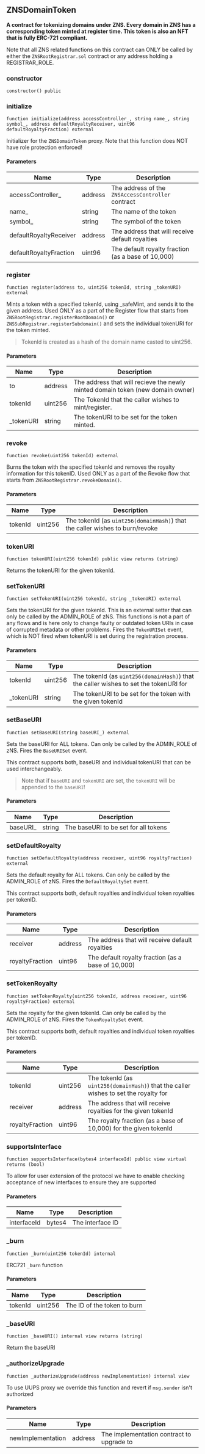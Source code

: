 ## ZNSDomainToken

**A contract for tokenizing domains under ZNS. Every domain in ZNS has a corresponding token
minted at register time. This token is also an NFT that is fully ERC-721 compliant.**

Note that all ZNS related functions on this contract can ONLY be called by either
the `ZNSRootRegistrar.sol` contract or any address holding a REGISTRAR_ROLE.

### constructor

```solidity
constructor() public
```

### initialize

```solidity
function initialize(address accessController_, string name_, string symbol_, address defaultRoyaltyReceiver, uint96 defaultRoyaltyFraction) external
```

Initializer for the `ZNSDomainToken` proxy.
Note that this function does NOT have role protection enforced!

#### Parameters

| Name | Type | Description |
| ---- | ---- | ----------- |
| accessController_ | address | The address of the `ZNSAccessController` contract |
| name_ | string | The name of the token |
| symbol_ | string | The symbol of the token |
| defaultRoyaltyReceiver | address | The address that will receive default royalties |
| defaultRoyaltyFraction | uint96 | The default royalty fraction (as a base of 10,000) |

### register

```solidity
function register(address to, uint256 tokenId, string _tokenURI) external
```

Mints a token with a specified tokenId, using _safeMint, and sends it to the given address.
Used ONLY as a part of the Register flow that starts from `ZNSRootRegistrar.registerRootDomain()`
or `ZNSSubRegistrar.registerSubdomain()` and sets the individual tokenURI for the token minted.
> TokenId is created as a hash of the domain name casted to uint256.

#### Parameters

| Name | Type | Description |
| ---- | ---- | ----------- |
| to | address | The address that will recieve the newly minted domain token (new domain owner) |
| tokenId | uint256 | The TokenId that the caller wishes to mint/register. |
| _tokenURI | string | The tokenURI to be set for the token minted. |

### revoke

```solidity
function revoke(uint256 tokenId) external
```

Burns the token with the specified tokenId and removes the royalty information for this tokenID.
Used ONLY as a part of the Revoke flow that starts from `ZNSRootRegistrar.revokeDomain()`.

#### Parameters

| Name | Type | Description |
| ---- | ---- | ----------- |
| tokenId | uint256 | The tokenId (as `uint256(domainHash)`) that the caller wishes to burn/revoke |

### tokenURI

```solidity
function tokenURI(uint256 tokenId) public view returns (string)
```

Returns the tokenURI for the given tokenId.

### setTokenURI

```solidity
function setTokenURI(uint256 tokenId, string _tokenURI) external
```

Sets the tokenURI for the given tokenId. This is an external setter that can only
be called by the ADMIN_ROLE of zNS. This functions is not a part of any flows and is here
only to change faulty or outdated token URIs in case of corrupted metadata or other problems.
Fires the `TokenURISet` event, which is NOT fired when tokenURI is set during the registration process.

#### Parameters

| Name | Type | Description |
| ---- | ---- | ----------- |
| tokenId | uint256 | The tokenId (as `uint256(domainHash)`) that the caller wishes to set the tokenURI for |
| _tokenURI | string | The tokenURI to be set for the token with the given tokenId |

### setBaseURI

```solidity
function setBaseURI(string baseURI_) external
```

Sets the baseURI for ALL tokens. Can only be called by the ADMIN_ROLE of zNS.
Fires the `BaseURISet` event.

This contract supports both, baseURI and individual tokenURI that can be used
interchangeably.
> Note that if `baseURI` and `tokenURI` are set, the `tokenURI` will be appended to the `baseURI`!

#### Parameters

| Name | Type | Description |
| ---- | ---- | ----------- |
| baseURI_ | string | The baseURI to be set for all tokens |

### setDefaultRoyalty

```solidity
function setDefaultRoyalty(address receiver, uint96 royaltyFraction) external
```

Sets the default royalty for ALL tokens. Can only be called by the ADMIN_ROLE of zNS.
Fires the `DefaultRoyaltySet` event.

This contract supports both, default royalties and individual token royalties per tokenID.

#### Parameters

| Name | Type | Description |
| ---- | ---- | ----------- |
| receiver | address | The address that will receive default royalties |
| royaltyFraction | uint96 | The default royalty fraction (as a base of 10,000) |

### setTokenRoyalty

```solidity
function setTokenRoyalty(uint256 tokenId, address receiver, uint96 royaltyFraction) external
```

Sets the royalty for the given tokenId. Can only be called by the ADMIN_ROLE of zNS.
Fires the `TokenRoyaltySet` event.

This contract supports both, default royalties and individual token royalties per tokenID.

#### Parameters

| Name | Type | Description |
| ---- | ---- | ----------- |
| tokenId | uint256 | The tokenId (as `uint256(domainHash)`) that the caller wishes to set the royalty for |
| receiver | address | The address that will receive royalties for the given tokenId |
| royaltyFraction | uint96 | The royalty fraction (as a base of 10,000) for the given tokenId |

### supportsInterface

```solidity
function supportsInterface(bytes4 interfaceId) public view virtual returns (bool)
```

To allow for user extension of the protocol we have to
enable checking acceptance of new interfaces to ensure they are supported

#### Parameters

| Name | Type | Description |
| ---- | ---- | ----------- |
| interfaceId | bytes4 | The interface ID |

### _burn

```solidity
function _burn(uint256 tokenId) internal
```

ERC721 `_burn` function

#### Parameters

| Name | Type | Description |
| ---- | ---- | ----------- |
| tokenId | uint256 | The ID of the token to burn |

### _baseURI

```solidity
function _baseURI() internal view returns (string)
```

Return the baseURI

### _authorizeUpgrade

```solidity
function _authorizeUpgrade(address newImplementation) internal view
```

To use UUPS proxy we override this function and revert if `msg.sender` isn't authorized

#### Parameters

| Name | Type | Description |
| ---- | ---- | ----------- |
| newImplementation | address | The implementation contract to upgrade to |

